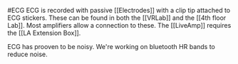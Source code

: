 #ECG
ECG is recorded with passive [[Electrodes]] with a clip tip attached to ECG stickers. These can be found in both the [[VRLab]] and the [[4th floor Lab]]. Most amplifiers allow a connection to these. The [[LiveAmp]] requires the [[LA Extension Box]].

ECG has prooven to be noisy. We're working on bluetooth HR bands to reduce noise.
